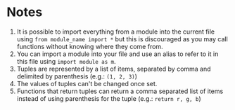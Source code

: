 # Notes
1. It is possible to import everything from a module into the current file using `from module_name import *` but this is discouraged as you may call functions without knowing where they come from.
2. You can import a module into your file and use an alias to refer to it in this file using `import module as m`.
3. Tuples are represented by a list of items, separated by comma and delimited by parenthesis (e.g.: `(1, 2, 3)`)
4. The values of tuples can't be changed once set.
5. Functions that return tuples can return a comma separated list of items instead of using parenthesis for the tuple (e.g.: `return r, g, b`)
